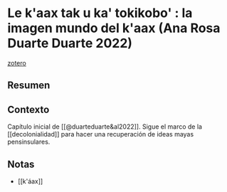 # Le k'aax tak u ka' tokikobo' : la imagen mundo del k'aax (Ana Rosa Duarte Duarte 2022)
[zotero](zotero://select/items/@duarteduarte2022)

## Resumen


## Contexto
Capítulo inicial de [[@duarteduarte&al2022]]. Sigue el marco de la [[decolonialidad]] para hacer una recuperación de ideas mayas pensinsulares.

## Notas
- [[k'áax]]




<!--Estructura conceptual:-->
 
<!--Argumentos generales:-->
